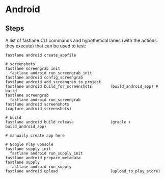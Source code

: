 # Android

## Steps

A list of fastlane CLI commands and hypothetical lanes (with the actions they execute) that can be used to test:

```
fastlane android create_appfile

# screenshots
fastlane screengrab init
  fastlane android run_screengrab_init
fastlane android config_screengrab
fastlane android add_screengrab_to_project
fastlane android build_for_screenshots        (build_android_app) # build
fastlane screengrab
  fastlane android run_screengrab
fastlane android screenshots                  (capture_android_screenshots)

# build
fastlane android build_release                (gradle + build_android_app)

# manually create app here

# Google Play Console
fastlane supply init
  fastlane android run_supply_init
fastlane android prepare_metadata
fastlane supply
  fastlane android run_supply
fastlane android upload                       (upload_to_play_store)
```
